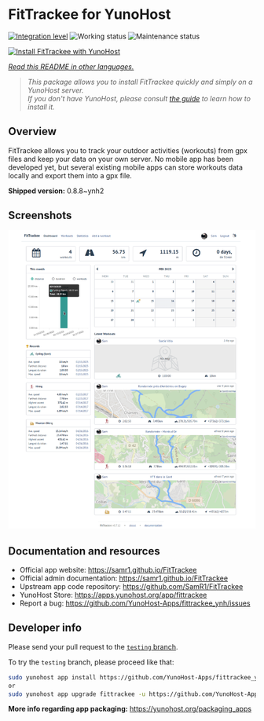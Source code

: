 <!--
N.B.: This README was automatically generated by <https://github.com/YunoHost/apps/tree/master/tools/readme_generator>
It shall NOT be edited by hand.
-->

# FitTrackee for YunoHost

[![Integration level](https://dash.yunohost.org/integration/fittrackee.svg)](https://ci-apps.yunohost.org/ci/apps/fittrackee/) ![Working status](https://ci-apps.yunohost.org/ci/badges/fittrackee.status.svg) ![Maintenance status](https://ci-apps.yunohost.org/ci/badges/fittrackee.maintain.svg)

[![Install FitTrackee with YunoHost](https://install-app.yunohost.org/install-with-yunohost.svg)](https://install-app.yunohost.org/?app=fittrackee)

*[Read this README in other languages.](./ALL_README.md)*

> *This package allows you to install FitTrackee quickly and simply on a YunoHost server.*  
> *If you don't have YunoHost, please consult [the guide](https://yunohost.org/install) to learn how to install it.*

## Overview

FitTrackee allows you to track your outdoor activities (workouts) from gpx files and keep your data on your own server.
No mobile app has been developed yet, but several existing mobile apps can store workouts data locally and export them into a gpx file.


**Shipped version:** 0.8.8~ynh2

## Screenshots

![Screenshot of FitTrackee](./doc/screenshots/screenshot-fittrackee.png)

## Documentation and resources

- Official app website: <https://samr1.github.io/FitTrackee>
- Official admin documentation: <https://samr1.github.io/FitTrackee>
- Upstream app code repository: <https://github.com/SamR1/FitTrackee>
- YunoHost Store: <https://apps.yunohost.org/app/fittrackee>
- Report a bug: <https://github.com/YunoHost-Apps/fittrackee_ynh/issues>

## Developer info

Please send your pull request to the [`testing` branch](https://github.com/YunoHost-Apps/fittrackee_ynh/tree/testing).

To try the `testing` branch, please proceed like that:

```bash
sudo yunohost app install https://github.com/YunoHost-Apps/fittrackee_ynh/tree/testing --debug
or
sudo yunohost app upgrade fittrackee -u https://github.com/YunoHost-Apps/fittrackee_ynh/tree/testing --debug
```

**More info regarding app packaging:** <https://yunohost.org/packaging_apps>
